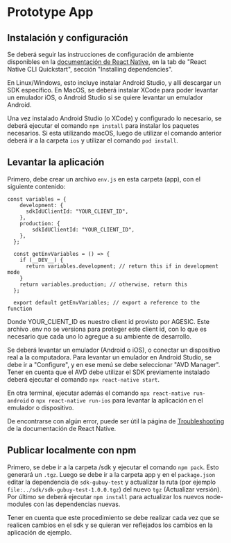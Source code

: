 # Prototype App

## Instalación y configuración

Se deberá seguir las instrucciones de configuración de ambiente disponibles en la [documentación de React Native](https://reactnative.dev/docs/environment-setup), en la tab de "React Native CLI Quickstart", sección "Installing dependencies".

En Linux/Windows, esto incluye instalar Android Studio, y allí descargar un SDK específico. En MacOS, se deberá instalar XCode para poder levantar un emulador iOS, o Android Studio si se quiere levantar un emulador Android.

Una vez instalado Android Studio (o XCode) y configurado lo necesario, se deberá ejecutar el comando
`npm install` para instalar los paquetes necesarios. Si esta utilizando macOS, luego de utilizar el comando anterior deberá ir a la carpeta `ios` y utilizar el comando `pod install`.

## Levantar la aplicación

Primero, debe crear un archivo `env.js` en esta carpeta (app), con el siguiente contenido:

```
const variables = {
    development: {
      sdkIdUClientId: "YOUR_CLIENT_ID",
    },
    production: {
        sdkIdUClientId: "YOUR_CLIENT_ID",
    },
  };
  
  const getEnvVariables = () => {
    if (__DEV__) {
      return variables.development; // return this if in development mode
    }
    return variables.production; // otherwise, return this
  };
  
  export default getEnvVariables; // export a reference to the function
```

Donde YOUR_CLIENT_ID es nuestro client id provisto por AGESIC. Este archivo .env no se versiona para proteger este client id, con lo que es necesario que cada uno lo agregue a su ambiente de desarrollo.

Se deberá levantar un emulador (Android o iOS), o conectar un dispositivo real a la computadora. Para levantar un emulador en Android Studio, se debe ir a "Configure", y en ese menú se debe seleccionar "AVD Manager". Tener en cuenta que el AVD debe utilizar el SDK previamente instalado deberá ejecutar el comando `npx react-native start`.

En otra terminal, ejecutar además el comando `npx react-native run-android` o `npx react-native run-ios`
para levantar la aplicación en el emulador o dispositivo.

De encontrarse con algún error, puede ser útil la página de [Troubleshooting](https://reactnative.dev/docs/troubleshooting#content) de la documentación de React Native.

## Publicar localmente con npm

Primero, se debe ir a la carpeta /sdk y ejecutar el comando `npm pack`. Esto generará un `.tgz`.
Luego se debe ir a la carpeta app y en el `package.json` editar la dependencia de `sdk-gubuy-test` y actualizar la ruta (por ejemplo `file:../sdk/sdk-gubuy-test-1.0.0.tgz`) del nuevo `tgz` (Actualizar versión).
Por último se deberá ejecutar `npm install` para actualizar los nuevos node-modules con las dependencias nuevas.

Tener en cuenta que este procedimiento se debe realizar cada vez que se realicen cambios en el sdk y se quieran ver reflejados los cambios en la aplicación de ejemplo.
